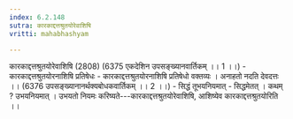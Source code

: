 ```yaml
---
index: 6.2.148
sutra: कारकाद्दत्तश्रुतयोरेवाशिषि
vritti: mahabhashyam

---
```

 कारकाद्दत्तश्रुतयोरेवाशिषि (2808) (6375 एकदेशिन उपसङ्ख्यानवार्तिकम् ।। 1 ।।) - कारकाद्दत्तश्रुतयोरनाशिषि प्रतिषेधः - कारकाद्दत्तश्रुतयोरनाशिषि प्रतिषेधो वक्तव्यः । अनाहतो नदति देवदत्तः ।। (6376 उपसङ्ख्यानानर्थक्यबोधकवार्तिकम् ।। 2 ।।) - सिद्धं तूभयनियमात् - सिद्धमेतत् । कथम् ? उभयनियमात् । उभयतो नियमः करिष्यते---कारकाद्दत्तश्रुतयोरेवाशिषि, आशिष्येव कारकाद्दत्तश्रुतयोरिति ।। 